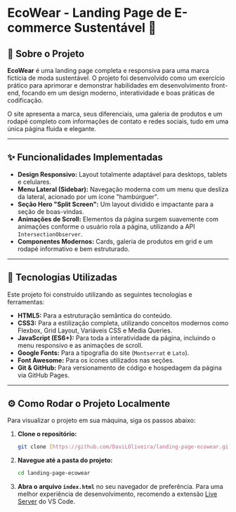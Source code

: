 #  EcoWear - Landing Page de E-commerce Sustentável 🌿


## 📄 Sobre o Projeto

**EcoWear** é uma landing page completa e responsiva para uma marca fictícia de moda sustentável. O projeto foi desenvolvido como um exercício prático para aprimorar e demonstrar habilidades em desenvolvimento front-end, focando em um design moderno, interatividade e boas práticas de codificação.

O site apresenta a marca, seus diferenciais, uma galeria de produtos e um rodapé completo com informações de contato e redes sociais, tudo em uma única página fluida e elegante.


---

## ✨ Funcionalidades Implementadas

* **Design Responsivo:** Layout totalmente adaptável para desktops, tablets e celulares.
* **Menu Lateral (Sidebar):** Navegação moderna com um menu que desliza da lateral, acionado por um ícone "hambúrguer".
* **Seção Hero "Split Screen":** Um layout dividido e impactante para a seção de boas-vindas.
* **Animações de Scroll:** Elementos da página surgem suavemente com animações conforme o usuário rola a página, utilizando a API `IntersectionObserver`.
* **Componentes Modernos:** Cards, galeria de produtos em grid e um rodapé informativo e bem estruturado.

---

## 🚀 Tecnologias Utilizadas

Este projeto foi construído utilizando as seguintes tecnologias e ferramentas:

* **HTML5:** Para a estruturação semântica do conteúdo.
* **CSS3:** Para a estilização completa, utilizando conceitos modernos como Flexbox, Grid Layout, Variáveis CSS e Media Queries.
* **JavaScript (ES6+):** Para toda a interatividade da página, incluindo o menu responsivo e as animações de scroll.
* **Google Fonts:** Para a tipografia do site (`Montserrat` e `Lato`).
* **Font Awesome:** Para os ícones utilizados nas seções.
* **Git & GitHub:** Para versionamento de código e hospedagem da página via GitHub Pages.

---

## ⚙️ Como Rodar o Projeto Localmente

Para visualizar o projeto em sua máquina, siga os passos abaixo:

1.  **Clone o repositório:**
    ```bash
    git clone [https://github.com/DaviLOliveira/landing-page-ecowear.git](https://github.com/DaviLOliveira/landing-page-ecowear.git)
    ```

2.  **Navegue até a pasta do projeto:**
    ```bash
    cd landing-page-ecowear
    ```

3.  **Abra o arquivo `index.html`** no seu navegador de preferência. Para uma melhor experiência de desenvolvimento, recomendo a extensão [Live Server](https://marketplace.visualstudio.com/items?itemName=ritwickdey.LiveServer) do VS Code.
